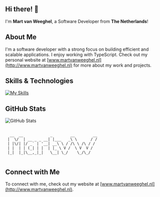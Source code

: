 ## Hi there! 👋

I'm **Mart van Weeghel**, a Software Developer from **The Netherlands**!

## About Me

I'm a software developer with a strong focus on building efficient and scalable applications. I enjoy working with TypeScript. Check out my personal website at [www.martvanweeghel.nl](http://www.martvanweeghel.nl) for more about my work and projects.

## Skills & Technologies

[![My Skills](https://skillicons.dev/icons?i=react,vscode,nodejs,express,html,css,tailwind,js,ts,dotnet,docker,cs,java,laravel,cloudflare,github&perline=8)](https://skillicons.dev)


## GitHub Stats 

![GitHub Stats](https://github-readme-stats.vercel.app/api?username=MartvW&show_icons=true&theme=radical)

## 

```
  __  __            _        __        __
 |  \/  | __ _ _ __| |___   _\ \      / /
 | |\/| |/ _` | '__| __\ \ / /\ \ /\ / / 
 | |  | | (_| | |  | |_ \ V /  \ V  V /  
 |_|  |_|\__,_|_|   \__| \_/    \_/\_/   
                                         
```

## Connect with Me

To connect with me, check out my website at [www.martvanweeghel.nl](http://www.martvanweeghel.nl).
